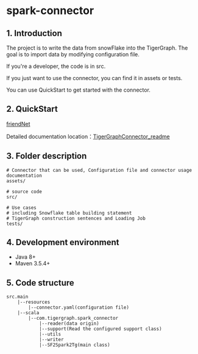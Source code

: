 # spark-connector



## 1. Introduction

The project is to write the data from snowFlake into the TigerGraph. The goal is to import data by modifying configuration file.

If you're a developer, the code is in src.

If you just want to use the connector, you can find it in assets or tests.

You can use QuickStart to get started with the connector.

## 2. QuickStart

[friendNet](./tests/README.md)

Detailed documentation location：[TigerGraphConnector_readme](./assets/TigerGraphConnector_readme.md)



## 3. Folder description

```shell
# Connector that can be used, Configuration file and connector usage documentation
assets/

# source code
src/

# Use cases
# including Snowflake table building statement
# TigerGraph construction sentences and Loading Job
tests/
```

## 4. Development environment

- Java 8+
- Maven 3.5.4+



## 5. Code structure

```
src.main
	|--resources
		|--connector.yaml(configuration file)
	|--scala
		|--com.tigergraph.spark_connector
			|--reader(data origin)
			|--support(Read the configured support class)
			|--utils
			|--writer
			|--SF2Spark2Tg(main class)
```

